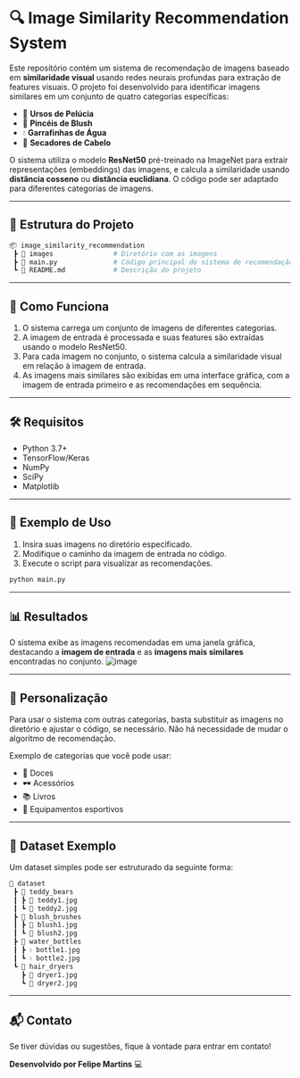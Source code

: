 # 🔍 Image Similarity Recommendation System

Este repositório contém um sistema de recomendação de imagens baseado em **similaridade visual** usando redes neurais profundas para extração de features visuais. O projeto foi desenvolvido para identificar imagens similares em um conjunto de quatro categorias específicas:

- 🧸 **Ursos de Pelúcia**  
- 💄 **Pincéis de Blush**  
- 💧 **Garrafinhas de Água**  
- 💨 **Secadores de Cabelo**

O sistema utiliza o modelo **ResNet50** pré-treinado na ImageNet para extrair representações (embeddings) das imagens, e calcula a similaridade usando **distância cosseno** ou **distância euclidiana**. O código pode ser adaptado para diferentes categorias de imagens.

---

## 📂 Estrutura do Projeto

```bash
📦 image_similarity_recommendation
 ┣ 📂 images               # Diretório com as imagens
 ┣ 📜 main.py              # Código principal do sistema de recomendação
 ┗ 📜 README.md            # Descrição do projeto
```

---

## 🚀 Como Funciona

1. O sistema carrega um conjunto de imagens de diferentes categorias.
2. A imagem de entrada é processada e suas features são extraídas usando o modelo ResNet50.
3. Para cada imagem no conjunto, o sistema calcula a similaridade visual em relação à imagem de entrada.
4. As imagens mais similares são exibidas em uma interface gráfica, com a imagem de entrada primeiro e as recomendações em sequência.

---

## 🛠️ Requisitos

- Python 3.7+
- TensorFlow/Keras
- NumPy
- SciPy
- Matplotlib

---

## 📸 Exemplo de Uso

1. Insira suas imagens no diretório especificado.
2. Modifique o caminho da imagem de entrada no código.
3. Execute o script para visualizar as recomendações.

```bash
python main.py
```

---

## 📊 Resultados

O sistema exibe as imagens recomendadas em uma janela gráfica, destacando a **imagem de entrada** e as **imagens mais similares** encontradas no conjunto.
![image](https://github.com/user-attachments/assets/1fb9d15f-26c9-4acf-af7a-86ee37e17a6d)


---

## 🧪 Personalização

Para usar o sistema com outras categorias, basta substituir as imagens no diretório e ajustar o código, se necessário. Não há necessidade de mudar o algoritmo de recomendação.

Exemplo de categorias que você pode usar:

- 🍩 Doces
- 🕶️ Acessórios
- 📚 Livros
- 🏀 Equipamentos esportivos

---

## 📂 Dataset Exemplo
Um dataset simples pode ser estruturado da seguinte forma:

```bash
📂 dataset
 ┣ 📂 teddy_bears
 ┃ ┣ 🧸 teddy1.jpg
 ┃ ┗ 🧸 teddy2.jpg
 ┣ 📂 blush_brushes
 ┃ ┣ 💄 blush1.jpg
 ┃ ┗ 💄 blush2.jpg
 ┣ 📂 water_bottles
 ┃ ┣ 💧 bottle1.jpg
 ┃ ┗ 💧 bottle2.jpg
 ┗ 📂 hair_dryers
   ┣ 💨 dryer1.jpg
   ┗ 💨 dryer2.jpg
```

---

## 📬 Contato
Se tiver dúvidas ou sugestões, fique à vontade para entrar em contato!

**Desenvolvido por Felipe Martins** 💻


